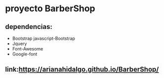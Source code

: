 proyecto BarberShop
===================

dependencias:
------------
* Bootstrap javascript-Bootstrap
* Jquery
* Font-Awesome
* Google-font

link:https://arianahidalgo.github.io/BarberShop/
------------------------------------------------
 
